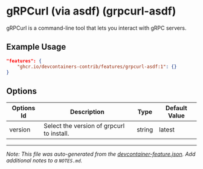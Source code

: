 
# gRPCurl (via asdf) (grpcurl-asdf)

gRPCurl is a command-line tool that lets you interact with gRPC servers.

## Example Usage

```json
"features": {
    "ghcr.io/devcontainers-contrib/features/grpcurl-asdf:1": {}
}
```

## Options

| Options Id | Description | Type | Default Value |
|-----|-----|-----|-----|
| version | Select the version of grpcurl to install. | string | latest |



---

_Note: This file was auto-generated from the [devcontainer-feature.json](https://github.com/devcontainers-contrib/features/blob/main/src/grpcurl-asdf/devcontainer-feature.json).  Add additional notes to a `NOTES.md`._
